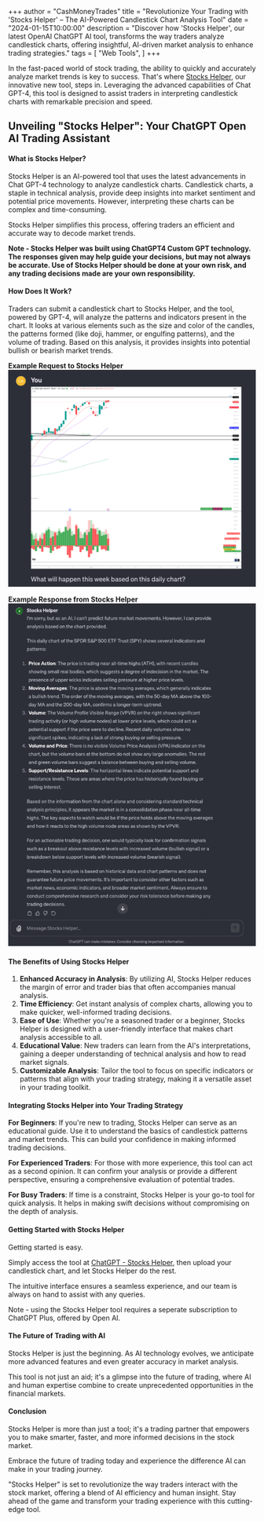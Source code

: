 +++
author = "CashMoneyTrades"
title = "Revolutionize Your Trading with 'Stocks Helper' – The AI-Powered Candlestick Chart Analysis Tool"
date = "2024-01-15T10:00:00"
description = "Discover how 'Stocks Helper', our latest OpenAI ChatGPT AI tool, transforms the way traders analyze candlestick charts, offering insightful, AI-driven market analysis to enhance trading strategies."
tags = [
   "Web Tools",
]
+++

In the fast-paced world of stock trading, the ability to quickly and accurately analyze market trends is key to success. That's where [Stocks Helper](https://chat.openai.com/g/g-aWpdX8Osl-stocks-helper), our innovative new tool, steps in. Leveraging the advanced capabilities of Chat GPT-4, this tool is designed to assist traders in interpreting candlestick charts with remarkable precision and speed.

## Unveiling "Stocks Helper": Your ChatGPT Open AI Trading Assistant

#### What is Stocks Helper?

Stocks Helper is an AI-powered tool that uses the latest advancements in Chat GPT-4 technology to analyze candlestick charts. Candlestick charts, a staple in technical analysis, provide deep insights into market sentiment and potential price movements. However, interpreting these charts can be complex and time-consuming. 

Stocks Helper simplifies this process, offering traders an efficient and accurate way to decode market trends.

**Note - Stocks Helper was built using ChatGPT4 Custom GPT technology.  The responses given may help guide your decisions, but may not always be accurate.  Use of Stocks Helper should be done at your own risk, and any trading decisions made are your own responsibility.**

#### How Does It Work?

Traders can submit a candlestick chart to Stocks Helper, and the tool, powered by GPT-4, will analyze the patterns and indicators present in the chart. It looks at various elements such as the size and color of the candles, the patterns formed (like doji, hammer, or engulfing patterns), and the volume of trading. Based on this analysis, it provides insights into potential bullish or bearish market trends.

**Example Request to Stocks Helper**
![Stock Helper Prompt](images/prompt.png)

**Example Response from Stocks Helper**
![Stock Helper Response](images/response.png)


#### The Benefits of Using Stocks Helper

1. **Enhanced Accuracy in Analysis**: By utilizing AI, Stocks Helper reduces the margin of error and trader bias that often accompanies manual analysis.
2. **Time Efficiency**: Get instant analysis of complex charts, allowing you to make quicker, well-informed trading decisions.
3. **Ease of Use**: Whether you're a seasoned trader or a beginner, Stocks Helper is designed with a user-friendly interface that makes chart analysis accessible to all.
4. **Educational Value**: New traders can learn from the AI's interpretations, gaining a deeper understanding of technical analysis and how to read market signals.
5. **Customizable Analysis**: Tailor the tool to focus on specific indicators or patterns that align with your trading strategy, making it a versatile asset in your trading toolkit.

#### Integrating Stocks Helper into Your Trading Strategy

**For Beginners**: 
If you're new to trading, Stocks Helper can serve as an educational guide. Use it to understand the basics of candlestick patterns and market trends. This can build your confidence in making informed trading decisions.

**For Experienced Traders**: 
For those with more experience, this tool can act as a second opinion. It can confirm your analysis or provide a different perspective, ensuring a comprehensive evaluation of potential trades.

**For Busy Traders**: 
If time is a constraint, Stocks Helper is your go-to tool for quick analysis. It helps in making swift decisions without compromising on the depth of analysis.

#### Getting Started with Stocks Helper
Getting started is easy. 

Simply access the tool at [ChatGPT - Stocks Helper](https://chat.openai.com/g/g-aWpdX8Osl-stocks-helper), then upload your candlestick chart, and let Stocks Helper do the rest. 

The intuitive interface ensures a seamless experience, and our team is always on hand to assist with any queries.

Note - using the Stocks Helper tool requires a seperate subscription to ChatGPT Plus, offered by Open AI.

#### The Future of Trading with AI
Stocks Helper is just the beginning. As AI technology evolves, we anticipate more advanced features and even greater accuracy in market analysis. 

This tool is not just an aid; it's a glimpse into the future of trading, where AI and human expertise combine to create unprecedented opportunities in the financial markets.

#### Conclusion
Stocks Helper is more than just a tool; it's a trading partner that empowers you to make smarter, faster, and more informed decisions in the stock market. 

Embrace the future of trading today and experience the difference AI can make in your trading journey.


"Stocks Helper" is set to revolutionize the way traders interact with the stock market, offering a blend of AI efficiency and human insight. Stay ahead of the game and transform your trading experience with this cutting-edge tool.